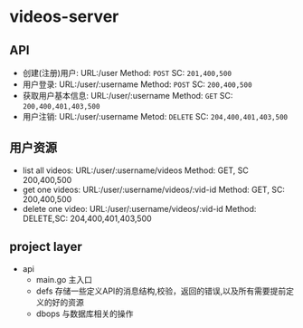 # videos-server

## API
- 创建(注册)用户: URL:/user Method: `POST` SC: `201,400,500`
- 用户登录: URL:/user/:username Method: `POST` SC: `200,400,500`
- 获取用户基本信息: URL:/user/:username Method: `GET` SC: `200,400,401,403,500`
- 用户注销: URL:/user/:username Metod: `DELETE` SC: `204,400,401,403,500`

## 用户资源
- list all videos: URL:/user/:username/videos Method: GET, SC 200,400,500
- get one videos: URL:/user/:username/videos/:vid-id Method: GET, SC: 200,400,500
- delete one video: URL:/user/:username/videos/:vid-id Method: DELETE,SC: 204,400,401,403,500

## project layer
- api
    - main.go 主入口
    - defs 存储一些定义API的消息结构,校验，返回的错误,以及所有需要提前定义的好的资源
    - dbops 与数据库相关的操作
